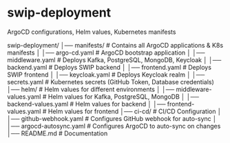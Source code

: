 # swip-deployment
ArgoCD configurations, Helm values, Kubernetes manifests

swip-deployment/
│── manifests/                   # Contains all ArgoCD applications & K8s manifests
│   │── argo-cd.yaml              # ArgoCD bootstrap application
│   │── middleware.yaml           # Deploys Kafka, PostgreSQL, MongoDB, Keycloak
│   │── backend.yaml              # Deploys SWIP backend
│   │── frontend.yaml             # Deploys SWIP frontend
│   │── keycloak.yaml             # Deploys Keycloak realm
│   │── secrets.yaml              # Kubernetes secrets (GitHub Token, Database credentials)
│── helm/                         # Helm values for different environments
│   │── middleware-values.yaml    # Helm values for Kafka, PostgreSQL, MongoDB
│   │── backend-values.yaml       # Helm values for backend
│   │── frontend-values.yaml      # Helm values for frontend
│── ci-cd/                        # CI/CD Configuration
│   │── github-webhook.yaml       # Configures GitHub webhook for auto-sync
│   │── argocd-autosync.yaml      # Configures ArgoCD to auto-sync on changes
│── README.md                     # Documentation
